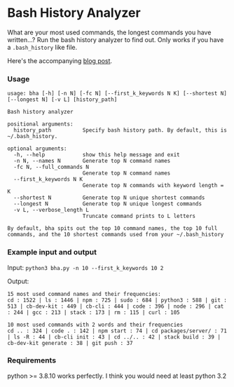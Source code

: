 # Bash History Analyzer
What are your most used commands, the longest commands you have written...? Run the bash history analyzer to find out. Only works if you have a `.bash_history` like file.

Here's the accompanying [blog post](https://unfooling.com/analyzing-my-11k-bash-commands/).

### Usage
```
usage: bha [-h] [-n N] [-fc N] [--first_k_keywords N K] [--shortest N] [--longest N] [-v L] [history_path]

Bash history analyzer

positional arguments:
  history_path          Specify bash history path. By default, this is ~/.bash_history.

optional arguments:
  -h, --help            show this help message and exit
  -n N, --names N       Generate top N command names
  -fc N, --full_commands N
                        Generate top N command names
  --first_k_keywords N K
                        Generate top N commands with keyword length = K
  --shortest N          Generate top N unique shortest commands
  --longest N           Generate top N unique longest commands
  -v L, --verbose_length L
                        Truncate command prints to L letters

By default, bha spits out the top 10 command names, the top 10 full commands, and the 10 shortest commands used from your ~/.bash_history
```
### Example input and output
Input: `python3 bha.py -n 10 --first_k_keywords 10 2`

Output: 
```
15 most used command names and their frequencies:
cd : 1522 | ls : 1446 | npm : 725 | sudo : 684 | python3 : 588 | git : 513 | cb-dev-kit : 449 | cb-cli : 444 | code : 396 | node : 296 | cat : 244 | gcc : 213 | stack : 173 | rm : 115 | curl : 105

10 most used commands with 2 words and their frequencies
cd .. : 324 | code . : 142 | npm start : 74 | cd packages/server/ : 71 | ls -R : 44 | cb-cli init : 43 | cd ../.. : 42 | stack build : 39 | cb-dev-kit generate : 38 | git push : 37
```

### Requirements
python >= 3.8.10 works perfectly. I think you would need at least python 3.2

